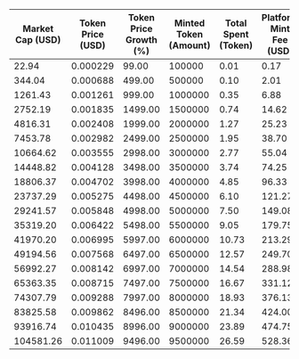 | Market Cap (USD) | Token Price (USD) | Token Price Growth (%) | Minted Token (Amount) | Total Spent (Token) | Platform Mint Fee (USD) |
|------------------|-------------------|------------------------|-----------------------|--------------------|-------------------------|
| 22.94 | 0.000229 | 99.00 | 100000 | 0.01 | 0.17 |
| 344.04 | 0.000688 | 499.00 | 500000 | 0.10 | 2.01 |
| 1261.43 | 0.001261 | 999.00 | 1000000 | 0.35 | 6.88 |
| 2752.19 | 0.001835 | 1499.00 | 1500000 | 0.74 | 14.62 |
| 4816.31 | 0.002408 | 1999.00 | 2000000 | 1.27 | 25.23 |
| 7453.78 | 0.002982 | 2499.00 | 2500000 | 1.95 | 38.70 |
| 10664.62 | 0.003555 | 2998.00 | 3000000 | 2.77 | 55.04 |
| 14448.82 | 0.004128 | 3498.00 | 3500000 | 3.74 | 74.25 |
| 18806.37 | 0.004702 | 3998.00 | 4000000 | 4.85 | 96.33 |
| 23737.29 | 0.005275 | 4498.00 | 4500000 | 6.10 | 121.27 |
| 29241.57 | 0.005848 | 4998.00 | 5000000 | 7.50 | 149.08 |
| 35319.20 | 0.006422 | 5498.00 | 5500000 | 9.05 | 179.75 |
| 41970.20 | 0.006995 | 5997.00 | 6000000 | 10.73 | 213.29 |
| 49194.56 | 0.007568 | 6497.00 | 6500000 | 12.57 | 249.70 |
| 56992.27 | 0.008142 | 6997.00 | 7000000 | 14.54 | 288.98 |
| 65363.35 | 0.008715 | 7497.00 | 7500000 | 16.67 | 331.12 |
| 74307.79 | 0.009288 | 7997.00 | 8000000 | 18.93 | 376.13 |
| 83825.58 | 0.009862 | 8496.00 | 8500000 | 21.34 | 424.00 |
| 93916.74 | 0.010435 | 8996.00 | 9000000 | 23.89 | 474.75 |
| 104581.26 | 0.011009 | 9496.00 | 9500000 | 26.59 | 528.36 |
